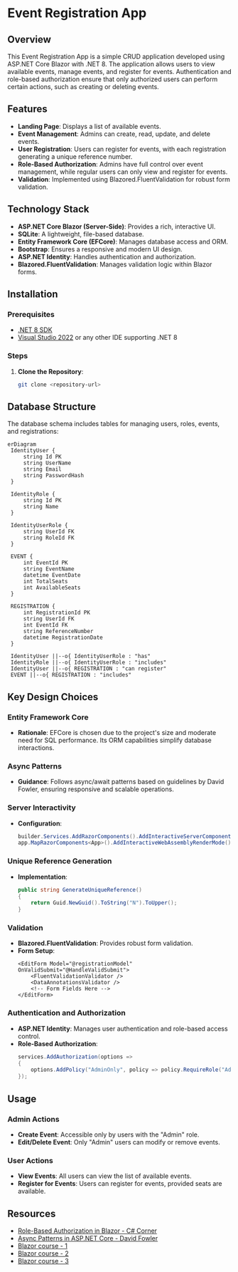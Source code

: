 # Event Registration App

## Overview

This Event Registration App is a simple CRUD application developed using ASP.NET Core Blazor with .NET 8. The application allows users to view available events, manage events, and register for events. Authentication and role-based authorization ensure that only authorized users can perform certain actions, such as creating or deleting events.

## Features

- **Landing Page**: Displays a list of available events.
- **Event Management**: Admins can create, read, update, and delete events.
- **User Registration**: Users can register for events, with each registration generating a unique reference number.
- **Role-Based Authorization**: Admins have full control over event management, while regular users can only view and register for events.
- **Validation**: Implemented using Blazored.FluentValidation for robust form validation.

## Technology Stack

- **ASP.NET Core Blazor (Server-Side)**: Provides a rich, interactive UI.
- **SQLite**: A lightweight, file-based database.
- **Entity Framework Core (EFCore)**: Manages database access and ORM.
- **Bootstrap**: Ensures a responsive and modern UI design.
- **ASP.NET Identity**: Handles authentication and authorization.
- **Blazored.FluentValidation**: Manages validation logic within Blazor forms.

## Installation

### Prerequisites

- [.NET 8 SDK](https://dotnet.microsoft.com/download/dotnet/8.0)
- [Visual Studio 2022](https://visualstudio.microsoft.com/vs/) or any other IDE supporting .NET 8

### Steps

1. **Clone the Repository**:
   ```bash
   git clone <repository-url>
   
## Database Structure
The database schema includes tables for managing users, roles, events, and registrations:
   ```mermaid
erDiagram
    IdentityUser {
        string Id PK
        string UserName
        string Email
        string PasswordHash
    }

    IdentityRole {
        string Id PK
        string Name
    }

    IdentityUserRole {
        string UserId FK
        string RoleId FK
    }

    EVENT {
        int EventId PK
        string EventName
        datetime EventDate
        int TotalSeats
        int AvailableSeats
    }

    REGISTRATION {
        int RegistrationId PK
        string UserId FK
        int EventId FK
        string ReferenceNumber
        datetime RegistrationDate
    }

    IdentityUser ||--o{ IdentityUserRole : "has"
    IdentityRole ||--o{ IdentityUserRole : "includes"
    IdentityUser ||--o{ REGISTRATION : "can register"
    EVENT ||--o{ REGISTRATION : "includes"
```

## Key Design Choices

### Entity Framework Core

- **Rationale**: EFCore is chosen due to the project's size and moderate need for SQL performance. Its ORM capabilities simplify database interactions.

### Async Patterns

- **Guidance**: Follows async/await patterns based on guidelines by David Fowler, ensuring responsive and scalable operations.

### Server Interactivity

- **Configuration**:
    ```csharp
    builder.Services.AddRazorComponents().AddInteractiveServerComponents();
    app.MapRazorComponents<App>().AddInteractiveWebAssemblyRenderMode();
    ```

### Unique Reference Generation

- **Implementation**:
    ```csharp
    public string GenerateUniqueReference()
    {
        return Guid.NewGuid().ToString("N").ToUpper();
    }
    ```

### Validation

- **Blazored.FluentValidation**: Provides robust form validation.
- **Form Setup**:
    ```razor
    <EditForm Model="@registrationModel" OnValidSubmit="@HandleValidSubmit">
        <FluentValidationValidator />
        <DataAnnotationsValidator />
        <!-- Form Fields Here -->
    </EditForm>
    ```

### Authentication and Authorization

- **ASP.NET Identity**: Manages user authentication and role-based access control.
- **Role-Based Authorization**:
    ```csharp
    services.AddAuthorization(options =>
    {
        options.AddPolicy("AdminOnly", policy => policy.RequireRole("Admin"));
    });
    ```

## Usage

### Admin Actions

- **Create Event**: Accessible only by users with the "Admin" role.
- **Edit/Delete Event**: Only "Admin" users can modify or remove events.

### User Actions

- **View Events**: All users can view the list of available events.
- **Register for Events**: Users can register for events, provided seats are available.

## Resources

- [Role-Based Authorization in Blazor - C# Corner](https://www.c-sharpcorner.com/article/role-based-authorization-in-blazor/)
- [Async Patterns in ASP.NET Core - David Fowler](https://github.com/davidfowl/AspNetCoreDiagnosticScenarios)
- [Blazor course - 1](https://www.youtube.com/watch?v=LMDo38DPxZc&t=5900s&pp=ygUPYmxhem9yIHR1dG9yaWFs)
- [Blazor course - 2](https://www.youtube.com/watch?v=EqSgqm4qWjo)
- [Blazor course - 3](https://www.youtube.com/watch?v=1rwNc8ldIxI&t=2876s)

